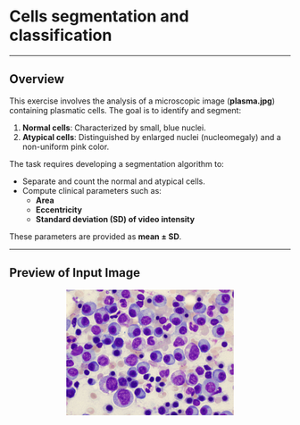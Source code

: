 # Cells segmentation and classification 

---

## Overview  
This exercise involves the analysis of a microscopic image (**plasma.jpg**) containing plasmatic cells. The goal is to identify and segment:  
1. **Normal cells**: Characterized by small, blue nuclei.  
2. **Atypical cells**: Distinguished by enlarged nuclei (nucleomegaly) and a non-uniform pink color.  

The task requires developing a segmentation algorithm to:
- Separate and count the normal and atypical cells.
- Compute clinical parameters such as:
  - **Area**  
  - **Eccentricity**  
  - **Standard deviation (SD) of video intensity**  

These parameters are provided as **mean ± SD**.

---

## Preview of Input Image  

<center>
  <img src="plasma.jpg" alt="Plasma Cells" width="300">
</center>
